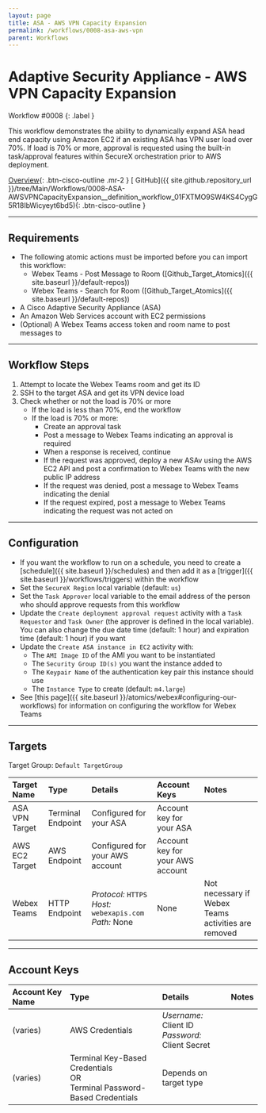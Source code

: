 ```yaml
---
layout: page
title: ASA - AWS VPN Capacity Expansion
permalink: /workflows/0008-asa-aws-vpn
parent: Workflows
---
```


# Adaptive Security Appliance - AWS VPN Capacity Expansion
<div markdown="1">
Workflow #0008
{: .label }
</div>

This workflow demonstrates the ability to dynamically expand ASA head end capacity using Amazon EC2 if an existing ASA has VPN user load over 70%. If load is 70% or more, approval is requested using the built-in task/approval features within SecureX orchestration prior to AWS deployment.

[<i class="fa fa-video mr-1"></i> Overview](https://www.youtube.com/watch?v=OCedOR6k_VM&list=PLPFIie48Myg2tu2gHbgm-moYg8LDaXsSo&index=11){: .btn-cisco-outline .mr-2 } [<i class="fab fa-github mr-1"></i> GitHub]({{ site.github.repository_url }}/tree/Main/Workflows/0008-ASA-AWSVPNCapacityExpansion__definition_workflow_01FXTMO9SW4KS4CygG5R18IbWicyeyt6bd5){: .btn-cisco-outline }

---

## Requirements
* The following atomic actions must be imported before you can import this workflow:
	* Webex Teams - Post Message to Room ([Github_Target_Atomics]({{ site.baseurl }}/default-repos))
	* Webex Teams - Search for Room ([Github_Target_Atomics]({{ site.baseurl }}/default-repos))
* A Cisco Adaptive Security Appliance (ASA)
* An Amazon Web Services account with EC2 permissions
* (Optional) A Webex Teams access token and room name to post messages to

---

## Workflow Steps
1. Attempt to locate the Webex Teams room and get its ID
1. SSH to the target ASA and get its VPN device load
1. Check whether or not the load is 70% or more
	* If the load is less than 70%, end the workflow
	* If the load is 70% or more:
		* Create an approval task
		* Post a message to Webex Teams indicating an approval is required
		* When a response is received, continue
		* If the request was approved, deploy a new ASAv using the AWS EC2 API and post a confirmation to Webex Teams with the new public IP address
		* If the request was denied, post a message to Webex Teams indicating the denial
		* If the request expired, post a message to Webex Teams indicating the request was not acted on

---

## Configuration
* If you want the workflow to run on a schedule, you need to create a [schedule]({{ site.baseurl }}/schedules) and then add it as a [trigger]({{ site.baseurl }}/workflows/triggers) within the workflow
* Set the `SecureX Region` local variable (default: `us`)
* Set the `Task Approver` local variable to the email address of the person who should approve requests from this workflow
* Update the `Create deployment approval request` activity with a `Task Requestor` and `Task Owner` (the approver is defined in the local variable). You can also change the due date time (default: 1 hour) and expiration time (default: 1 hour) if you want
* Update the `Create ASA instance in EC2` activity with:
	* The `AMI Image ID` of the AMI you want to be instantiated
	* The `Security Group ID(s)` you want the instance added to
	* The `Keypair Name` of the authentication key pair this instance should use
	* The `Instance Type` to create (default: `m4.large`)
* See [this page]({{ site.baseurl }}/atomics/webex#configuring-our-workflows) for information on configuring the workflow for Webex Teams

---

## Targets
Target Group: `Default TargetGroup`

| Target Name | Type | Details | Account Keys | Notes |
|:------------|:-----|:--------|:-------------|:------|
| ASA VPN Target | Terminal Endpoint | Configured for your ASA | Account key for your ASA |  |
| AWS EC2 Target | AWS Endpoint | Configured for your AWS account | Account key for your AWS account | |
| Webex Teams  | HTTP Endpoint | _Protocol:_ `HTTPS`<br />_Host:_ `webexapis.com`<br />_Path:_ None | None | Not necessary if Webex Teams activities are removed |

---

## Account Keys

| Account Key Name | Type | Details | Notes |
|:-----------------|:-----|:--------|:------|
| (varies) | AWS Credentials | _Username:_ Client ID<br />_Password:_ Client Secret |  |
| (varies) | Terminal Key-Based Credentials<br />OR<br />Terminal Password-Based Credentials | Depends on target type |  |

